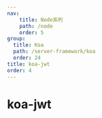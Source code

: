 ```yaml
---
nav:
    title: Node系列
    path: /node
    order: 5
group:
  title: Koa
  path: /server-framework/koa
  order: 24
title: koa-jwt
order: 4
---
```


# koa-jwt
